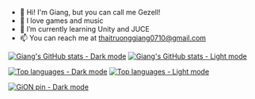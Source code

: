 - 👋 Hi! I'm Giang, but you can call me Gezell!
- 👀 I love games and music
- 🌱 I’m currently learning Unity and JUCE
- 📫 You can reach me at thaitruonggiang0710@gmail.com

[![Giang's GitHub stats - Dark mode](https://github-readme-stats-delta-two-35.vercel.app/api?username=giangthai-0710&include_all_commit=true&hide=issues,contribs&show_icons=true&icon_color=178B76&ring_color=178B76&theme=dark#gh-dark-mode-only)](https://github.com/anuraghazra/github-readme-stats#gh-dark-mode-only)
[![Giang's GitHub stats - Light mode](https://github-readme-stats-delta-two-35.vercel.app/api?username=giangthai-0710&hide=issues,contribs&show_icons=true&icon_color=178B76&ring_color=178B766&theme=default#gh-light-mode-only)](https://github.com/anuraghazra/github-readme-stats#gh-light-mode-only)

[![Top languages - Dark mode](https://github-readme-stats-delta-two-35.vercel.app/api/top-langs/?username=giangthai-0710&layout=compact&icon_color=178B76&theme=dark#gh-dark-mode-only)](https://github.com/anuraghazra/github-readme-stats#gh-dark-mode-only)
[![Top languages - Light mode](https://github-readme-stats-delta-two-35.vercel.app/api/top-langs/?username=giangthai-0710&layout=compact&icon_color=178B76&theme=default#gh-light-mode-only)](https://github.com/anuraghazra/github-readme-stats#gh-light-mode-only)

[![GiON pin - Dark mode](https://github-readme-stats-delta-two-35.vercel.app/api/pin/?username=giangthai-0710&repo=gefx-gion&show_owner=true&icon_color=178B76&theme=dark#gh-dark-mode-only)](https://github.com/anuraghazra/github-readme-stats#gh-dark-mode-only)



<!---
giangthai-0710/giangthai-0710 is a ✨ special ✨ repository because its `README.md` (this file) appears on your GitHub profile.
You can click the Preview link to take a look at your changes.
--->
